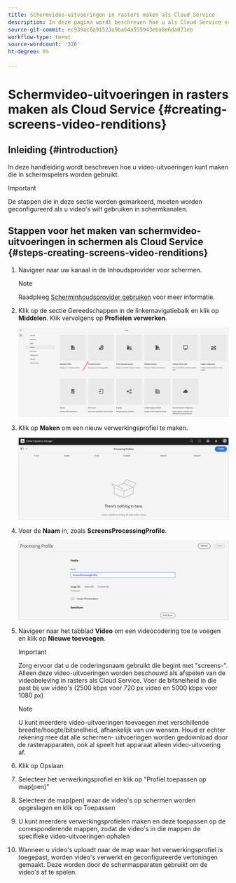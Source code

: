 ```yaml
---
title: Schermvideo-uitvoeringen in rasters maken als Cloud Service
description: In deze pagina wordt beschreven hoe u als Cloud Service screens Video-uitvoeringen in rasters maakt.
source-git-commit: ec939ac6a91523a9ba64a555943eba8e6da071eb
workflow-type: tm+mt
source-wordcount: '326'
ht-degree: 0%

---
```



# Schermvideo-uitvoeringen in rasters maken als Cloud Service {#creating-screens-video-renditions}

## Inleiding {#introduction}

In deze handleiding wordt beschreven hoe u video-uitvoeringen kunt maken die in schermspelers worden gebruikt.

>[!IMPORTANT]
>De stappen die in deze sectie worden gemarkeerd, moeten worden geconfigureerd als u video&#39;s wilt gebruiken in schermkanalen.

## Stappen voor het maken van schermvideo-uitvoeringen in schermen als Cloud Service {#steps-creating-screens-video-renditions}

1. Navigeer naar uw kanaal in de Inhoudsprovider voor schermen.

   >[!NOTE]
   >Raadpleeg [Scherminhoudsprovider gebruiken](https://experienceleague.adobe.com/docs/experience-manager-cloud-service/screens-as-cloud-service/configure-screens-cloud/using-screens-content-provider.html?lang=en#screens-content-provider) voor meer informatie.

1. Klik op de sectie Gereedschappen in de linkernavigatiebalk en klik op **Middelen**. Klik vervolgens op **Profielen verwerken**.

   ![](/help/screens-cloud/assets/configure/screens-cp-3.png)

1. Klik op **Maken** om een nieuw verwerkingsprofiel te maken.

   ![](/help/screens-cloud/assets/configure/screens-video-2.png)

1. Voer de **Naam** in, zoals **ScreensProcessingProfile**.

   ![](/help/screens-cloud/assets/configure/screens-video-3.png)

1. Navigeer naar het tabblad **Video** om een videocodering toe te voegen en klik op **Nieuwe toevoegen**.


   >[!IMPORTANT]
   >Zorg ervoor dat u de coderingsnaam gebruikt die begint met &quot;screens-&quot;. Alleen deze video-uitvoeringen worden beschouwd als afspelen van de videobeleving in rasters als Cloud Service. Voer de bitsnelheid in die past bij uw video&#39;s (2500 kbps voor 720 px video en 5000 kbps voor 1080 px)

   >[!NOTE]
   >U kunt meerdere video-uitvoeringen toevoegen met verschillende breedte/hoogte/bitsnelheid, afhankelijk van uw wensen. Houd er echter rekening mee dat alle schermen- uitvoeringen worden gedownload door de rasterapparaten, ook al speelt het apparaat alleen video-uitvoering af.

1. Klik op Opslaan

1. Selecteer het verwerkingsprofiel en klik op &quot;Profiel toepassen op map(pen)&quot;

1. Selecteer de map(pen) waar de video&#39;s op schermen worden opgeslagen en klik op Toepassen

1. U kunt meerdere verwerkingsprofielen maken en deze toepassen op de corresponderende mappen, zodat de video&#39;s in die mappen de specifieke video-uitvoeringen ophalen

1. Wanneer u video&#39;s uploadt naar de map waar het verwerkingsprofiel is toegepast, worden video&#39;s verwerkt en geconfigureerde vertoningen gemaakt. Deze worden door de schermapparaten gebruikt om de video&#39;s af te spelen.

